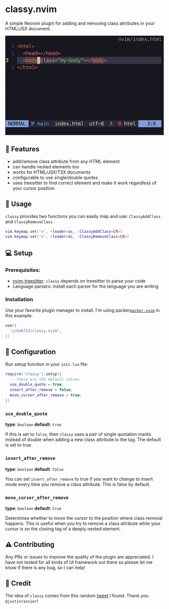 # classy.nvim

A simple Neovim plugin for adding and removing class attributes in your HTML/JSX document.

![classy](./extra/classy.gif)

## 💫 Features

- add/remove class attribute from any HTML element
- can handle nested elements too
- works for HTML/JSX/TSX documents
- configurable to use single/double quotes
- uses treesitter to find correct element and make it work regardless of your cursor position

## 🔦 Usage

`classy` provides two functions you can easily map and use: `ClassyAddClass` and `ClassyRemoveClass`

```lua
vim.keymap.set('n', <leader>ac, :ClassyAddClass<CR>)
vim.keymap.set('n', <leader>dc, :ClassyRemoveClass<CR>)
```

## 💻 Setup

### Prerequisites:

- [nvim-treesitter](https://github.com/nvim-treesitter/nvim-treesitter): `classy` depends on treesitter to parse your code
- Language parsers: install each parser for the language you are writing

### Installation

Use your favorite plugin manager to install.
I'm using packer[`packer.nvim`](https://github.com/wbthomason/packer.nvim) in this example.

```lua
use({
  "jcha0713/classy.nvim",
})
```

## 🧮 Configuration

Run setup function in your `init.lua` file:

```lua
require('classy').setup({
  -- these are the default values
  use_double_quote = true,
  insert_after_remove = false,
  move_cursor_after_remove = true,
})
```

### `use_double_quote`

**type**: `boolean`
**default**: `true`

If this is set to `false`, then `classy` uses a pair of single quotation marks instead of double when adding a new class attribute to the tag. The default is set to true.

### `insert_after_remove`

**type**: `boolean`
**default**: `false`

You can set `insert_after_remove` to true if you want to change to insert mode every time you remove a class attribute. This is false by default.

### `move_cursor_after_remove`

**type**: `boolean`
**default**: `true`

Determines whether to move the cursor to the position where class removal happens. This is useful when you try to remove a class attribute while your cursor is on the closing tag of a deeply nested element.

## ⚠️ Contributing

Any PRs or issues to improve the quality of the plugin are appreciated. I have not tested for all kinds of UI framework out there so please let me know if there is any bug, so I can help!

## 🙏 Credit

The idea of `classy` comes from this random [tweet](https://twitter.com/justinrassier/status/1584632886938173441?s=20&t=kixISG6hBcPfFhXPnJFRqA) I found. Thank you `@justinrassier`!
